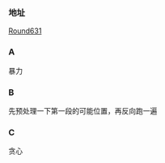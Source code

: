 ### 地址
[Round631](https://codeforces.com/contest/1330)

### A
暴力

### B
先预处理一下第一段的可能位置，再反向跑一遍

### C
贪心
